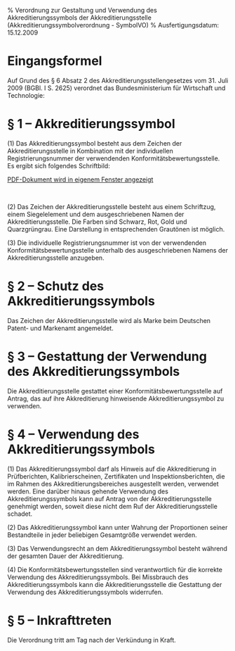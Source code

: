 % Verordnung zur Gestaltung und Verwendung des Akkreditierungssymbols der Akkreditierungsstelle  (Akkreditierungssymbolverordnung - SymbolVO)
% Ausfertigungsdatum: 15.12.2009
 
# Eingangsformel

Auf Grund des § 6 Absatz 2 des Akkreditierungsstellengesetzes vom 31. Juli 2009 (BGBl. I S. 2625) verordnet das Bundesministerium für Wirtschaft und Technologie:

# § 1 – Akkreditierungssymbol

(1) Das Akkreditierungssymbol besteht aus dem Zeichen der Akkreditierungsstelle in Kombination mit der individuellen Registrierungsnummer der verwendenden Konformitätsbewertungsstelle. Es ergibt sich folgendes Schriftbild:

<a href="../normengrafiken/bgbl1_2009/j3870-1_0010.pdf" class="jurextern" target="_blank" type="pdf" title="PDF-Dokument wird in eigenem Fenster geöffnet">PDF-Dokument wird in eigenem Fenster angezeigt</a>

  
 

(2) Das Zeichen der Akkreditierungsstelle besteht aus einem Schriftzug, einem Siegelelement und dem ausgeschriebenen Namen der Akkreditierungsstelle. Die Farben sind Schwarz, Rot, Gold und Quarzgrüngrau. Eine Darstellung in entsprechenden Grautönen ist möglich.

(3) Die individuelle Registrierungsnummer ist von der verwendenden Konformitätsbewertungsstelle unterhalb des ausgeschriebenen Namens der Akkreditierungsstelle anzugeben.

# § 2 – Schutz des Akkreditierungssymbols

Das Zeichen der Akkreditierungsstelle wird als Marke beim Deutschen Patent- und Markenamt angemeldet.

# § 3 – Gestattung der Verwendung des Akkreditierungssymbols

Die Akkreditierungsstelle gestattet einer Konformitätsbewertungsstelle auf Antrag, das auf ihre Akkreditierung hinweisende Akkreditierungssymbol zu verwenden.

# § 4 – Verwendung des Akkreditierungssymbols

(1) Das Akkreditierungssymbol darf als Hinweis auf die Akkreditierung in Prüfberichten, Kalibrierscheinen, Zertifikaten und Inspektionsberichten, die im Rahmen des Akkreditierungsbereiches ausgestellt werden, verwendet werden. Eine darüber hinaus gehende Verwendung des Akkreditierungssymbols kann auf Antrag von der Akkreditierungsstelle genehmigt werden, soweit diese nicht dem Ruf der Akkreditierungsstelle schadet.

(2) Das Akkreditierungssymbol kann unter Wahrung der Proportionen seiner Bestandteile in jeder beliebigen Gesamtgröße verwendet werden.

(3) Das Verwendungsrecht an dem Akkreditierungssymbol besteht während der gesamten Dauer der Akkreditierung.

(4) Die Konformitätsbewertungsstellen sind verantwortlich für die korrekte Verwendung des Akkreditierungssymbols. Bei Missbrauch des Akkreditierungssymbols kann die Akkreditierungsstelle die Gestattung der Verwendung des Akkreditierungssymbols widerrufen.

# § 5 – Inkrafttreten

Die Verordnung tritt am Tag nach der Verkündung in Kraft.
